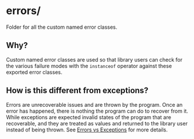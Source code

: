 # errors/
Folder for all the custom named error classes.


## Why?
Custom named error classes are used so that library users can check for the various failure modes with the `instanceof` operator against these exported error classes.


## How is this different from exceptions?
Errors are unrecoverable issues and are thrown by the program. Once an error has happened, there is nothing the program can do to recover from it. While exceptions are expected invalid states of the program that are recoverable, and they are treated as values and returned to the library user instead of being thrown. See [Errors vs Exceptions](../../docs/Errors%20vs%20Exceptions.md) for more details.